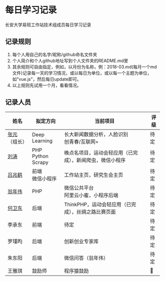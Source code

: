 ﻿# 每日学习记录

长安大学易班工作站技术组成员每日学习记录

## 记录规则

1. 每个人用自己的名字/昵称/github命名文件夹
2. 个人简介和个人github地址写到个人文件夹的README.md里
3. 其余规则可自由指定，例如，以月份为名称，例：2018-03.md(每月一个md文件)记录每一天的学习情况，或以每日为单位，或以每一个主题为单位，如"vue.js"，然后每日update即可。
4. 以上规则先试用一个月，看看情况。


## 记录人员

| 姓名 | 拟定方向 | 当前项目 | 评级 |
| --- | --- | --- | --- |
| [张元](https://github.com/zhangyuan1997)（组长） | Deep Learning | 长大新闻数据分析，人脸识别 <br>创青春/互联网+ | 待定 |
| [刘涛](https://github.com/chdliutao) | PHP <br> Python <br>Scrapy|晚点名项目，运动会轻应用（已完成），新闻爬虫，微信小程序 | 待定 |
| [吕兆鹤](https://github.com/lvzhaohe) | 前端 <br>微信小程序 | 工作站主页，研究生会主页 | 待定 |
| [翁年伟](https://github.com/111ANY) | PHP | 微信公共平台<br>阿里云小蜜，小程序后端 | 待定 |
| [何卫东](https://github.com/WakxHWD) | 后端 | ThinkPHP，运动会轻应用（已完成），丝绸之路比赛页面 | 待定 |
| 李承东 | 前端 | 待定 | 待定 |
| 罗瑾昀 | 后端 | 创新创业专家库 | 待定 |
| 朱东阳 | 后端 | 微信问答（翁年伟） | 待定 |
| 王雅琪 | 鼓励师 | 程序猿鼓励 | 💯 |



